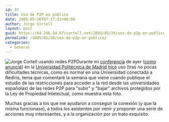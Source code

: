 ```yaml
---
id: 37
title: Uso de P2P en público
date: 2005-05-26T07:17:22+00:00
author: Jorge Cortell
layout: post
guid: https://64.246.54.67/cortell.net/2005/05/26/uso-de-p2p-en-publico/
permalink: /2005/05/26/uso-de-p2p-en-publico/
categories:
  - General
---
```

 ![Jorge Cortell usando redes P2P](https://homepage.mac.com/jorgecortell/blogwavestudio/LH20041117170647/LHA20050526071217/Media/LHA20050526071217_1_TN.jpg)Durante mi [conferencia](https://herraiz.org/blog/index.php?p=17) de ayer ([como anuncié](https://www.consumer.es/web/es/tecnologia/2005/05/20/142145.php)) en la [Universidad Politécnica de Madrid](https://www.fi.upm.es/) [hice](https://herraiz.org/blog/index.php?p=17) uso (tras no pocas dificultades técnicas, como es normal en una Universidad conectada a RedIris, tema que comentaré la semana que viene cuando publique el estudio de las restricciones para acceder a la red desde las universidades españolas) de las redes P2P para "subir" y "bajar" archivos protegidos por la Ley de Propiedad Intelectual, como muestra esta foto.

Muchas gracias a los que me ayudaron a conseguir la conexión (y que la misma funcionase), a todos los asistentes por venir y proponer una serie de acciones muy interesantes, y a la organización por un trato exquisito.